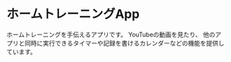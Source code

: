 # ホームトレーニングApp
 ホームトレーニングを手伝えるアプリです。
 YouTubeの動画を見たり、
 他のアプリと同時に実行できるタイマーや記録を書けるカレンダーなどの機能を提供しています。

